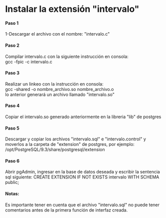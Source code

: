 #  Instalar la extensión "intervalo"
#### Paso 1
1-Descargar el archivo con el nombre:  "intervalo.c"
#### Paso 2
Compilar intervalo.c con la siguiente instrucción en consola:   
gcc -fpic -c intervalo.c
#### Paso 3  
Realizar un linkeo con la instrucción en consola:   
gcc -shared -o nombre_archivo.so nombre_archivo.o  
lo anterior generará un archivo llamado "intervalo.so"
#### Paso 4
Copiar el intervalo.so generado anteriormente en la libreria "lib" de postgres
#### Paso 5
Descargar y copiar los archivos "intervalo.sql" e "intervalo.control" y moverlos a la carpeta de "extension" de postgres, por ejemplo: /opt/PostgreSQL/9.3/share/postgresql/extension
#### Paso 6
Abrir pgAdmin, ingresar en la base de datos deseada y escribir la sentencia sql siguiente: CREATE EXTENSION IF NOT EXISTS intervalo
     WITH  SCHEMA public;

#### Notas:
Es importante tener en cuenta que el archivo  "intervalo.sql" no puede tener comentarios antes de la primera función de interfaz creada.
